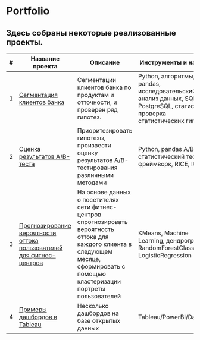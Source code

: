 # Portfolio
## Здесь собраны некоторые реализованные проекты.
| # | Название проекта | Описание | Инструменты и навыки |
|---|-------|----|-----|
| 1 | [Сегментация клиентов банка](Bank_client_clustering) | Сегментации клиентов банка по продуктам и отточности, и проверен ряд гипотез. | Python, алгоритмы, pandas, исследовательский анализ данных, SQL, PostgreSQL, статистика, проверка статистических гипотез|
|2|[Оценка результатов A/B-теста](A_B_testing)|Приоритезировать гипотезы, произвести оценку результатов A/B-тестирования различными методами| Python, pandas A/B-тест, статистический тест, фреймворк, RICE, ICE|
|3|[Прогнозирование вероятности оттока пользователей для фитнес-центров](Fitness_ML)|На основе данных о посетителях сети фитнес-центров спрогнозировать вероятность оттока для каждого клиента в следующем месяце, сформировать с помощью кластеризации портреты пользователей|KMeans, Machine Learning, дендрограмма, RandomForestClassifier, LogisticRegression|
|4|[Примеры дашбордов в Tableau](https://public.tableau.com/app/profile/k.r1843/vizzes)|Несколько дашбордов на базе открытых данных|Tableau/PowerBI/Datalens|
